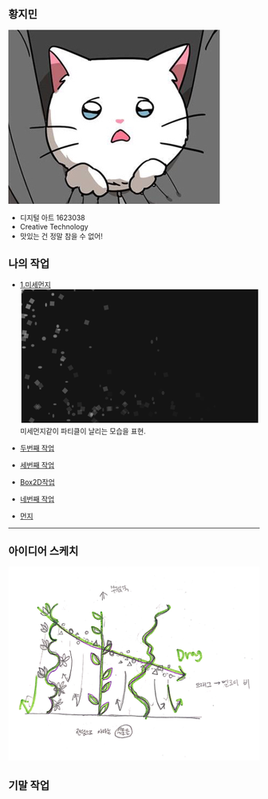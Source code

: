 

## 황지민
 ![춘배](./Chunbae.jpeg)
 * 디지털 아트 1623038
 * Creative Technology
 * 맛있는 건 정말 참을 수 없어!

## 나의 작업
 * [1.미세먼지](./EX01/)
   ![미세먼지](./Mise.PNG)
   미세먼지같이 파티클이 날리는 모습을 표현.

 * [두번째 작업](https://editor.p5js.org/sau04232@gmail.com/sketches/YNSS5VDxp)
 * [세번째 작업](https://editor.p5js.org/sau04232@gmail.com/sketches/1cMjXUDM_)
 * [Box2D작업](./BoXes/)
 * [네번째 작업](https://editor.p5js.org/sau04232@gmail.com/sketches/ioZCiZ2o2)
 * [먼지](https://editor.p5js.org/sau04232@gmail.com/full/YNSS5VDxp)





* * *





## 아이디어 스케치
 ![예시 이미지](./MelodyForest.jpg)

## 기말 작업
